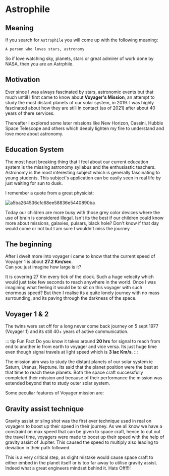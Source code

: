 # Astrophile

## Meaning

If you search for `Astrophile` you will come up with the following meaning:

`A person who loves stars, astronomy`

So if love watching sky, planets, stars or great admirer of work done by NASA, then you are an Astrphile.

## Motivation

Ever since I was always fascinated by stars, astronomic events but that much untill I first came to know about **Voyager's Mission**, an attempt to study the most distant planets of our solar system, in 2019. I was highly fascinated about how they are still in contact (as of 2021) after about 40 years of there services.

Thereafter I explored some later missions like New Horizon, Cassini, Hubble Space Telescope and others which deeply lighten my fire to understand and love more about astronomy.

## Education System

The most heart breaking thing that I feel about our current education system is the missing astronomy syllabus and the enthusiastic teachers. Astronomy is the most interesting subject which is generally fascinating to young students. This subject's application can be easily seen in real life by just waiting for sun to dusk.

I remember a quote from a great physicist:

![a5ba264536cfc68ee58836e5440890ba](https://user-images.githubusercontent.com/13887407/111492703-e8f75480-8762-11eb-9d6e-712b7c79cff8.jpeg)

Today our children are more busy with those grey color devices where the use of brain is considered illegal. Isn't its the best if our children could know more about missions, galaxies, pulsars, black hole? Don't know if that day would come or not but I am sure I wouldn't miss the journey

## The beginning

After i dwelt more into voyager i came to know that the current speed of Voyager 1 is about **27.2 Km/sec**.  
Can you just imagine how large is it?

It is covering 27 Km every tick of the clock. Such a huge velocity which would just take few seconds to reach anywhere in the world. Once I was imagining what feeling it would be to sit on this voyager with such enormous speed? But then I realise its a quite lonely journey with no mass surrounding, and its paving through the darkness of the space.

## Voyager 1 & 2

The twins were set off for a long never come back journey on 5 sept 1977 (Voyager 1) and its still 40+ years of active communication.

::: tip Fun Fact
Do you know it takes around **20 hrs** for signal to reach from end to another ie from earth to voyager and vice versa. Its just huge time even though signal travels at light speed which is **3 lac Km/s**.
:::

The mission aim was to study the distant planets of our solar system ie Saturn, Uranus, Neptune. Its said that the planet position were the best at that time to reach these planets. Both the space craft successfully completed their mission and because of their performance the mission was extended beyond that to study outer solar system.

Some  peculiar features of Voyager mission are:

## Gravity assist technique

Gravity assist or sling shot was the first ever technique used in real on voyagers to boost up their speed in their journey. As we all know we have a constraint on max speed that can be given to space craft, hence to cut out the travel time, voyagers were made to boost up their speed with the help of gravity assist of Jupiter. This caused the speed to multiply also leading to deviation in their path followed.  

This is a very critical step, as slight mistake would cause space craft to either embed in the planet itself or is too far away to utilise gravity assist. Indeed what a great engineers mindset behind it. Hats Off!!!!

